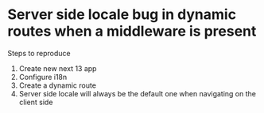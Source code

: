 # Server side locale bug in dynamic routes when a middleware is present

Steps to reproduce

1. Create new next 13 app
2. Configure i18n
3. Create a dynamic route
4. Server side locale will always be the default one when navigating on the client side
